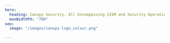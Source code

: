 ```yaml
---
hero:
  heading: Canopy Security. All Encompassing SIEM and Security Operations Center.
  maxWidthPX: "700"
seo:
  image: "/images/canopy-logo_colour.png"

---
```

